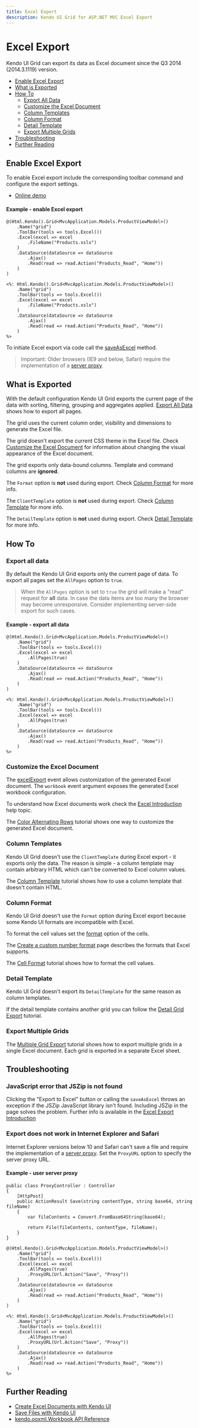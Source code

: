```yaml
---
title: Excel Export
description: Kendo UI Grid for ASP.NET MVC Excel Export
---
```


# Excel Export

Kendo UI Grid can export its data as Excel document since the Q3 2014 (2014.3.1119) version.

- [Enable Excel Export](#enable-excel-export)
- [What is Exported](#what-is-exported)
- [How To](#how-to)
    - [Export All Data](#export-all-data)
    - [Customize the Excel Document](#customize-the-excel-document)
    - [Column Templates](#column-templates)
    - [Column Format](#column-format)
    - [Detail Template](#detail-template)
    - [Export Multiple Grids](#export-multiple-grids)
- [Troubleshooting](#troubleshooting)
- [Further Reading](#further-reading)

## Enable Excel Export

To enable Excel export include the corresponding toolbar command and configure the export settings.

* [Online demo](http://demos.telerik.com/aspnet-mvc/grid/excel-export)

#### Example - enable Excel export

```Razor
@(Html.Kendo().Grid<MvcApplication.Models.ProductViewModel>()
    .Name("grid")
    .ToolBar(tools => tools.Excel())
    .Excel(excel => excel
        .FileName("Products.xslx")
    )
    .DataSource(dataSource => dataSource
        .Ajax()
        .Read(read => read.Action("Products_Read", "Home"))
    )
)
```
```ASPX
<%: Html.Kendo().Grid<MvcApplication.Models.ProductViewModel>()
    .Name("grid")
    .ToolBar(tools => tools.Excel())
    .Excel(excel => excel
        .FileName("Products.xslx")
    )
    .DataSource(dataSource => dataSource
        .Ajax()
        .Read(read => read.Action("Products_Read", "Home"))
    )
%>
```

To initiate Excel export via code call the [saveAsExcel](/api/javascript/ui/grid.html#methods-saveAsExcel) method.

> Important: Older browsers (IE9 and below, Safari) require the implementation of a [server proxy](/framework/save-files/introduction#browser-support).

## What is Exported

With the default configuration Kendo UI Grid exports the current page of the data with sorting, filtering, grouping and aggregates applied. [Export All Data](#export-all-data) shows how to export all pages.

The grid uses the current column order, visibility and dimensions to generate the Excel file.

The grid doesn't export the current CSS theme in the Excel file. Check [Customize the Excel Document](#customize-the-excel-document) for information about changing the visual appearance of the Excel document.

The grid exports only data-bound columns. Template and command columns are **ignored**.

The `Format` option is **not** used during export. Check [Column Format](#column-format) for more info.

The `ClientTemplate` option is **not** used during export. Check [Column Template](#column-template) for more info.

The `DetailTemplate` option is **not** used during export. Check [Detail Template](#detail-template) for more info.

## How To

### Export all data

By default the Kendo UI Grid exports only the current page of data. To export all pages set the `AllPages` option to `true`.

> When the `AllPages` option is set to `true` the grid will make a "read" request for **all** data. In case the data items are too many the browser may become unresponsive. Consider implementing server-side export for such cases.

#### Example - export all data
```Razor
@(Html.Kendo().Grid<MvcApplication.Models.ProductViewModel>()
    .Name("grid")
    .ToolBar(tools => tools.Excel())
    .Excel(excel => excel
        .AllPages(true)
    )
    .DataSource(dataSource => dataSource
        .Ajax()
        .Read(read => read.Action("Products_Read", "Home"))
    )
)
```
```ASPX
<%: Html.Kendo().Grid<MvcApplication.Models.ProductViewModel>()
    .Name("grid")
    .ToolBar(tools => tools.Excel())
    .Excel(excel => excel
        .AllPages(true)
    )
    .DataSource(dataSource => dataSource
        .Ajax()
        .Read(read => read.Action("Products_Read", "Home"))
    )
%>

```
### Customize the Excel Document

The [excelExport](/api/javascript/ui/grid#events-excelExport) event allows customization of the generated Excel document.
The `workbook` event argument exposes the generated Excel workbook configuration.

To understand how Excel documents work check the [Excel Introduction](/framework/excel/introduction#create-excel-document) help topic.

The [Color Alternating Rows](/aspnet-mvc/helpers/grid/how-to/excel/alternating-rows) tutorial shows one way to customize the generated Excel document.

### Column Templates

Kendo UI Grid doesn't use the `ClientTemplate` during Excel export - it exports only the data. The reason is simple - a column template may contain arbitrary HTML which can't be converted to Excel column values.

The [Column Template](/aspnet-mvc/helpers/grid/how-to/excel/column-template-export) tutorial shows how to use a column template that doesn't contain HTML.

### Column Format

Kendo UI Grid doesn't use the `Format` option during Excel export because some Kendo UI formats are incompatible with Excel.

To format the cell values set the [format](/api/javascript/ooxml/workbook.html#configuration-sheets.rows.cells.format) option of the cells.

The [Create a custom number format](https://support.office.com/en-us/article/Create-a-custom-number-format-78f2a361-936b-4c03-8772-09fab54be7f4) page describes the formats that Excel supports.

The [Cell Format](/aspnet-mvc/helpers/grid/how-to/excel/cell-format) tutorial shows how to format the cell values.

### Detail Template

Kendo UI Grid doesn't export its `DetailTemplate` for the same reason as column templates.

If the detail template contains another grid you can follow the [Detail Grid Export](/aspnet-mvc/helpers/grid/how-to/excel/detail-grid-export) tutorial.

### Export Multiple Grids

The [Multiple Grid Export](/aspnet-mvc/helpers/grid/how-to/excel/multiple-grid-export) tutorial shows how to export multiple grids in a single Excel document. Each grid is exported in a separate Excel sheet.

## Troubleshooting

### JavaScript error that JSZip is not found

Clicking the "Export to Excel" button or calling the `saveAsExcel` throws an exception if the JSZip JavaScript library isn't found. Including JSZip in the page solves the problem.
Further info is available in the [Excel Export Introduction](/framework/excel/introduction#requirements)

### Export does not work in Internet Explorer and Safari

Internet Explorer versions below 10 and Safari can't save a file and require the implementation of a [server proxy](/framework/save-files/introduction#browser-support).
Set the `ProxyURL` option to specify the server proxy URL.

#### Example - user server proxy

```Controller
public class ProxyController : Controller
{
    [HttpPost]
    public ActionResult Save(string contentType, string base64, string fileName)
    {
        var fileContents = Convert.FromBase64String(base64);

        return File(fileContents, contentType, fileName);
    }
}
```
```Razor
@(Html.Kendo().Grid<MvcApplication.Models.ProductViewModel>()
    .Name("grid")
    .ToolBar(tools => tools.Excel())
    .Excel(excel => excel
        .AllPages(true)
        .ProxyURL(Url.Action("Save", "Proxy"))
    )
    .DataSource(dataSource => dataSource
        .Ajax()
        .Read(read => read.Action("Products_Read", "Home"))
    )
)
```
```ASPX
<%: Html.Kendo().Grid<MvcApplication.Models.ProductViewModel>()
    .Name("grid")
    .ToolBar(tools => tools.Excel())
    .Excel(excel => excel
        .AllPages(true)
        .ProxyURL(Url.Action("Save", "Proxy"))
    )
    .DataSource(dataSource => dataSource
        .Ajax()
        .Read(read => read.Action("Products_Read", "Home"))
    )
%>
```

## Further Reading

* [Create Excel Documents with Kendo UI](/framework/excel/introduction)
* [Save Files with Kendo UI](/framework/save-files/introduction)
* [kendo.ooxml.Workbook API Reference](/api/javascript/ooxml/Workbook)

